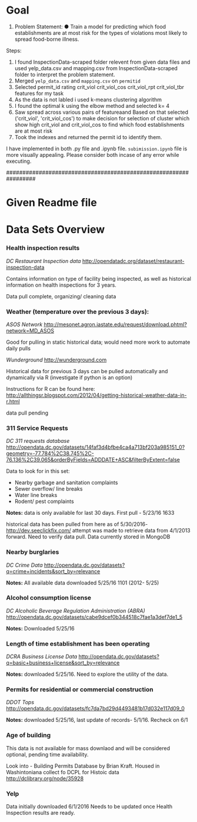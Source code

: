 # Goal
1. Problem Statement:
● Train a model for predicting which food establishments are at most risk for the types of
violations most likely to spread food-borne illness.

Steps:
1. I found InspectionData-scraped folder relevent from given data files and used yelp_data.csv and mapping.csv from InspectionData-scraped folder to interpret the problem statement.
2. Merged `yelp_data.csv` and `mapping.csv` on `permitid`
3. Selected permit_id	rating	crit_viol	crit_viol_cos	crit_viol_rpt	crit_viol_tbr features for my task
4. As the data is not labled i used k-means clustering algorithm
5. I found the optimal k using the elbow method and selected k= 4
6. Saw spread across various pairs of featureaand Based on that selected ('crit_viol', 'crit_viol_cos') to make decision for selection of cluster which show high crit_viol and crit_viol_cos to find which food establishments are at most risk
7. Took the indexes and returned the permit id to identify them.

I have implemented in both .py file and .ipynb file. `subimission.ipynb` file is more visually appealing. Please consider both incase of any error while executing.

#################################################################
# Given Readme file
# Data Sets Overview

### Health inspection results
*DC Restaurant Inspection data*
http://opendatadc.org/dataset/restaurant-inspection-data

Contains information on type of facility being inspected, as well as historical information on health inspections for 3 years.

Data pull complete, organizing/ cleaning data

### Weather (temperature over the previous 3 days):

*ASOS Network*
http://mesonet.agron.iastate.edu/request/download.phtml?network=MD_ASOS

Good for pulling in static historical data; would need more work to automate daily pulls

*Wunderground*
http://wunderground.com

Historical data for previous 3 days can be pulled automatically and dynamically via R (investigate if python is an option)
 
Instructions for R can be found here: http://allthingsr.blogspot.com/2012/04/getting-historical-weather-data-in-r.html

data pull pending

### 311 Service Requests

*DC 311 requests database*
http://opendata.dc.gov/datasets/14faf3d4bfbe4ca4a713bf203a985151_0?geometry=-77.784%2C38.745%2C-76.136%2C39.065&orderByFields=ADDDATE+ASC&filterByExtent=false

Data to look for in this set:  
* Nearby garbage and sanitation complaints  
* Sewer overflow/ line breaks  
* Water line breaks  
* Rodent/ pest complaints  

**Notes:** data is only available for last 30 days. First pull -  5/23/16 1633

historical data has been pulled from here as of 5/30/2016- http://dev.seeclickfix.com/
attempt was made to retrieve data from 4/1/2013 forward. Need to verify data pull. Data currently stored in MongoDB

### Nearby burglaries

*DC Crime Data*
http://opendata.dc.gov/datasets?q=crime+incidents&sort_by=relevance

**Notes:** All available data downloaded 5/25/16 1101 (2012- 5/25)

### Alcohol consumption license 

*DC Alcoholic Beverage Regulation Administration (ABRA)*
http://opendata.dc.gov/datasets/cabe9dcef0b344518c7fae1a3def7de1_5

**Notes:** Downloaded 5/25/16

### Length of time establishment has been operating

*DCRA Business License Data*
http://opendata.dc.gov/datasets?q=basic+business+license&sort_by=relevance

**Notes:** downloaded 5/25/16. Need to explore the utility of the data.


### Permits for residential or commercial construction

*DDOT Tops*
http://opendata.dc.gov/datasets/fc7da7bd29d4493481b17d032e117d09_0

**Notes:** downloaded 5/25/16, last update of records- 5/1/16. Recheck on 6/1

### Age of building

This data is not available for mass downlaod and will be considered optional, pending time availability. 

Look into - Building Permits Database by Brian Kraft. Housed in Washintoniana collect fo DCPL for Histoic data http://dclibrary.org/node/35928

### Yelp

Data initially downloaded 6/1/2016
Needs to be updated once Health Inspection results are ready.
